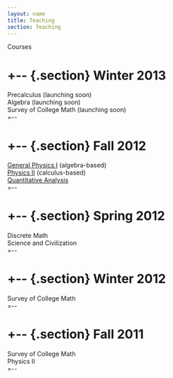 ```yaml
---
layout: name
title: Teaching
section: Teaching
---
```


Courses

+-- {.section}
Winter 2013
=======
 Precalculus (launching soon)  
 Algebra (launching soon)  
 Survey of College Math (launching soon)  
=--

+-- {.section}
Fall 2012
==========
 [General Physics I][gp1] (algebra-based)  
 [Physics II][cp2] (calculus-based)  
 [Quantitative Analysis][qa1]  
=--

+-- {.section}
Spring 2012
===========
 Discrete Math  
 Science and Civilization  
=--

+-- {.section}
Winter 2012
================
 Survey of College Math  
=--

+-- {.section}
Fall 2011
=========
 Survey of College Math  
 Physics II  
=--


[qa1]: http://markbetnel.com/qa1/
[cp2]: http://markbetnel.com/calc-phys-2
[gp1]: http://markbetnel.com/genphys
[research]: ../work/
[published]: ../work/pubs
[personal]: ../
[code]: ../code/


